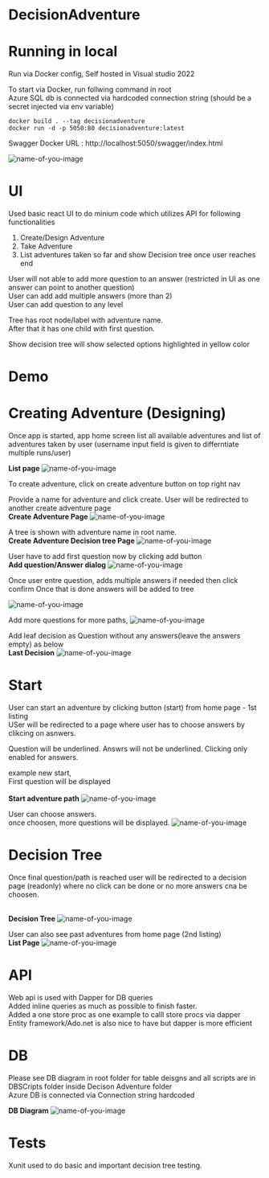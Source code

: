 # DecisionAdventure

# Running in local
Run via Docker config, Self hosted in Visual studio 2022 <br />

To start via Docker, run follwing command in root <br />
Azure SQL db is connected via hardcoded connection string (should be a secret injected via env variable) <br />

```
docker build . --tag decisionadventure
docker run -d -p 5050:80 decisionadventure:latest
```

Swagger Docker URL : http://localhost:5050/swagger/index.html   

![name-of-you-image](https://github.com/pandurd/DecisionAdventure/raw/master/DemoScreenshots/Swagger.jpg)

# UI
Used basic react UI to do minium code which utilizes API for following functionalities  <br />

1. Create/Design Adventure <br />
2. Take Adventure <br />
3. List adventures taken so far and show Decision tree once user reaches end <br />

User will not able to add more question to an answer (restricted in UI as one answer can point to another question) <br />
User can add add multiple answers (more than 2) <br />
User can add question to any level <br />

Tree has root node/label with adventure name. <br />
After that it has one child with first question. <br />

Show decision tree will show selected options highlighted in yellow color <br />

# Demo

# Creating Adventure (Designing)

Once app is started, app home screen list all available adventures and list of adventures taken by user (username input field is given to differntiate multiple runs/user)
<br />

 <strong>List page </strong>
![name-of-you-image](https://github.com/pandurd/DecisionAdventure/raw/master/DemoScreenshots/ListOfAdventure%20and%20List%20of%20taken.jpg) 

To create adventure, click on create adventure button on top right nav
<br />

Provide a name for adventure and click create. User will be redirected to another create adventure page
 <br /><strong>Create Adventure Page</strong>
![name-of-you-image](https://github.com/pandurd/DecisionAdventure/raw/master/DemoScreenshots/CreateAdventure%20-1.jpg)

A tree is shown with adventure name in root name.
<br />
 <strong>Create Adventure Decision tree Page</strong>
![name-of-you-image](https://github.com/pandurd/DecisionAdventure/raw/master/DemoScreenshots/CreateAdventure%20-2.jpg)

User have to add first question now by clicking add button
  <br /> <strong>Add question/Answer dialog</strong>
![name-of-you-image](https://github.com/pandurd/DecisionAdventure/raw/master/DemoScreenshots/CreateAdventure%20-%20AddQuestionwithAnswers.jpg)

Once user entre question, adds multiple answers if needed then click confirm
Once that is done answers will be added to tree

![name-of-you-image](https://github.com/pandurd/DecisionAdventure/raw/master/DemoScreenshots/CreateAdventure%20-%20QuestionAdded.jpg)


Add more questions for more paths,
![name-of-you-image](https://github.com/pandurd/DecisionAdventure/raw/master/DemoScreenshots/CreateAdventure%20-%20AddMoreQuestionWithAnswer%20-%20End%20the%20path%20with%20question%20without%20answer.jpg)


Add leaf decision as Question without any answers(leave the answers empty) as below
 <br /><strong>Last Decision</strong>
![name-of-you-image](https://github.com/pandurd/DecisionAdventure/raw/master/DemoScreenshots/StartAdventure%20-%20LastQuestion.jpg)
 

# Start

User can start an adventure by clicking button (start) from home page - 1st listing <br />
USer will be redirected to a page where user has to choose answers by clikcing on asnwers. <br />

Question will be underlined. Answrs will not be underlined. Clicking only enabled for answers. <br />

example new start, <br />
First question will be displayed <br />
 <br /> <strong>Start adventure path</strong>
![name-of-you-image](https://github.com/pandurd/DecisionAdventure/raw/master/DemoScreenshots/StartAdventure%20-1.jpg)

User can choose answers. <br />
once choosen, more questions will be displayed.
![name-of-you-image](https://github.com/pandurd/DecisionAdventure/raw/master/DemoScreenshots/StartAdventure%20-2.jpgg)

# Decision Tree
Once final question/path is reached user will be redirected to a decision page (readonly) where no click can be done or no more answers cna be choosen. <br />

  <br /> <strong>Decision Tree</strong>
![name-of-you-image](https://github.com/pandurd/DecisionAdventure/raw/master/DemoScreenshots/LastQuestion-DecisonTree.jpg)

User can also see past adventures from home page (2nd listing)
 <br />   <strong>List Page</strong>
![name-of-you-image](https://github.com/pandurd/DecisionAdventure/raw/master/DemoScreenshots/ListOfTakenUpdatedAfterLastQuestion.jpg)

# API
Web api is used with Dapper for DB queries <br />
Added inline queries as much as possible to finish faster. <br />
Added a one store proc as one example to calll store procs via dapper <br />
Entity framework/Ado.net is also nice to have but dapper is more efficient <br />

# DB
Please see DB diagram in root folder for table deisgns and all scripts are in DBSCripts folder inside Decison Adventure folder <br />
Azure DB is connected via Connection string hardcoded <br />

   <strong>DB Diagram</strong>
![name-of-you-image](https://github.com/pandurd/DecisionAdventure/raw/master/DBDiagram.jpg) 

#  Tests
Xunit used to do basic and important decision tree testing. <br />

